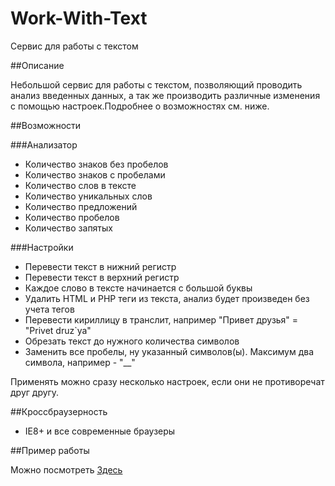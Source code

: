 Work-With-Text
==============

Сервис для работы с текстом


##Описание

Небольшой сервис для работы с текстом, позволяющий проводить анализ введенных данных,
а так же производить различные изменения с помощью настроек.Подробнее о возможностях см. ниже.

##Возможности

###Анализатор

- Количество знаков без пробелов
- Количество знаков с пробелами
- Количество слов в тексте
- Количество уникальных слов
- Количество предложений
- Количество пробелов
- Количество запятых

###Настройки

- Перевести текст в нижний регистр
- Перевести текст в верхний регистр
- Каждое слово в тексте начинается с большой буквы
- Удалить HTML и PHP теги из текста, анализ будет произведен без учета тегов
- Перевести кириллицу в транслит, например "Привет друзья" = "Privet druz`ya"
- Обрезать текст до нужного количества символов
- Заменить все пробелы, ну указанный символов(ы). Максимум два символа, например - "__"

Применять можно сразу несколько настроек, если они не противоречат друг другу.

##Кроссбраузерность

 - IE8+ и все современные браузеры
 
##Пример работы

Можно посмотреть <a href="http://example.web-ulyanov.ru/frontend/Work-With-Text">Здесь</a>
